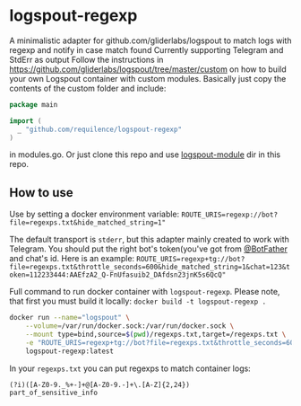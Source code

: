 # logspout-regexp

A minimalistic adapter for github.com/gliderlabs/logspout to match logs with regexp and notify in case match found
Currently supporting Telegram and StdErr as output
Follow the instructions in https://github.com/gliderlabs/logspout/tree/master/custom on how to build your own Logspout container with custom modules. Basically just copy the contents of the custom folder and include:

```go
package main

import (
  _ "github.com/requilence/logspout-regexp"
)
```

in modules.go. Or just clone this repo and use [logspout-module](https://github.com/requilence/logspout-regexp/tree/master/logspout-module) dir in this repo.

## How to use
Use by setting a docker environment variable: `ROUTE_URIS=regexp://bot?file=regexps.txt&hide_matched_string=1"`

The default transport is `stderr`, but this adapter mainly created to work with Telegram. You should put the right bot's token(you've got from [@BotFather](https://t.me/BotFather) and chat's id. Here is an example:
`ROUTE_URIS=regexp+tg://bot?file=regexps.txt&throttle_seconds=600&hide_matched_string=1&chat=123&token=112233444:AAEfzA2_Q-FnUfasuib2_DAfdsn23jnK5s6QcQ"`

Full command to run docker container with `logspout-regexp`. Please note, that first you must build it locally: `docker build -t logspout-regexp .`
```bash
docker run --name="logspout" \
    --volume=/var/run/docker.sock:/var/run/docker.sock \
    --mount type=bind,source=$(pwd)/regexps.txt,target=/regexps.txt \
    -e "ROUTE_URIS=regexp+tg://bot?file=regexps.txt&throttle_seconds=600&hide_matched_string=1&chat=123&token=112233444:AAEfzA2_Q-FnUfasuib2_DAfdsn23jnK5s6QcQ" \
    logspout-regexp:latest
```

In your `regexps.txt` you can put regexps to match container logs:
```
(?i)([A-Z0-9._%+-]+@[A-Z0-9.-]+\.[A-Z]{2,24})
part_of_sensitive_info
```
